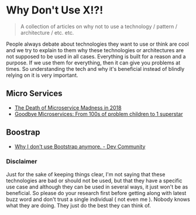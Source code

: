 # Why Don't Use X!?!
> A collection of articles on why not to use a technology / pattern / architecture / etc. etc.

People always debate about technologies they want to use or think are cool and we try to explain to them why these technologies or architectures are not supposed to be used in all cases. Everything is built for a reason and a purpose. If we use them for everything, then it can give you problems at times. So understanding the tech and why it's beneficial instead of blindly relying on it is very important. 


## Micro Services 

* [The Death of Microservice Madness in 2018](http://www.dwmkerr.com/the-death-of-microservice-madness-in-2018/)
* [Goodbye Microservices: From 100s of problem children to 1 superstar](https://segment.com/blog/goodbye-microservices/)

## Boostrap

* [Why I don't use Bootstrap anymore. - Dev Community](https://dev.to/codedgar/why-i-don-t-use-bootstrap-anymore-b8)


### Disclaimer

Just for the sake of keeping things clear, I'm not saying that these technologies are bad or should not be used, but that they have a specific use case and although they can be used in several ways, it just won't be as beneficial. So please do your research first before getting along with latest buzz word and don't trust a single individual ( not even me ). Nobody knows what they are doing. They just do the best they can think of. 
